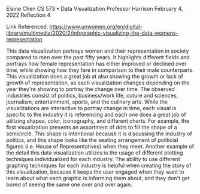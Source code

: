 Elaine Chen
CS 573 • Data Visualization
Professor Harrison
February 4, 2022
Reflection 4

Link Referenced: https://www.unwomen.org/en/digital-library/multimedia/2020/2/infographic-visualizing-the-data-womens-representation

This data visualization portrays women and their representation in society compared to men over the past fifty years. It highlights different fields and portrays how female representation has either improved or declined over time, while showing how they fare in comparison to their male counterparts. This visualization does a great job at also showing the growth or lack of growth of representation, as each visualization changes depending on the year they're showing to portray the change over time. The observed industries consist of politics, business/work life, cuture and sciences, journalism, entertainment, sports, and the culinary arts. While the visualizations are interactive to portray change in time, each visual is specific to the industry it is referencing and each one does a great job of utilizing shapes, color, iconography, and different charts. For example, the first visualization presents an assortment of dots to fill the shape of a semicircle. This shape is intentional because it is discussing the industry of politics, and this shape looks like the seating arrangement of politicial figures (i.e. House of Representatives) when they meet. Another example of the detail this data visualization utilizes is the usage of different plotting techniques individualized for each industry. The ability to use different graphing techniques for each industry is helpful when creating the story of this visualization, because it keeps the user engaged when they want to learn about what each graphic is informing them about, and they don't get bored of seeing the same one over and over again. 